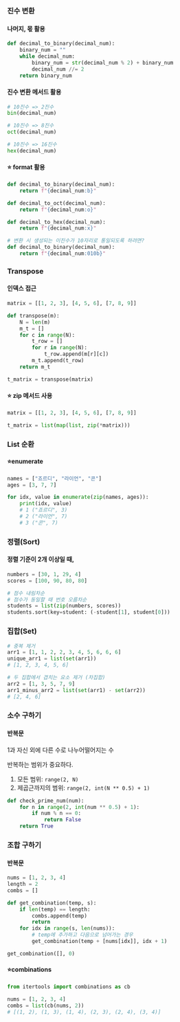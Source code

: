 ### 진수 변환

#### 나머지, 몫 활용

```python
def decimal_to_binary(decimal_num):
    binary_num = ""
    while decimal_num:
        binary_num = str(decimal_num % 2) + binary_num
        decimal_num //= 2
    return binary_num
```



#### 진수 변환 메서드 활용

```python
# 10진수 => 2진수
bin(decimal_num)

# 10진수 => 8진수
oct(decimal_num)

# 10진수 => 16진수
hex(decimal_num)
```



#### ⭐ format 활용

```python
def decimal_to_binary(decimal_num):
    return f"{decimal_num:b}"

def decimal_to_oct(decimal_num):
    return f"{decimal_num:o}"

def decimal_to_hex(decimal_num):
    return f"{decimal_num:x}"

# 변환 시 생성되는 이진수가 10자리로 통일되도록 하려면?
def decimal_to_binary(decimal_num):
    return f"{decimal_num:010b}"
```



### Transpose

#### 인덱스 접근

```python
matrix = [[1, 2, 3], [4, 5, 6], [7, 8, 9]]

def transpose(m):
    N = len(m)
    m_t = []
    for c in range(N):
        t_row = []
        for r in range(N):
            t_row.append(m[r][c])
        m_t.append(t_row)
    return m_t

t_matrix = transpose(matrix)
```



#### ⭐ zip 메서드 사용

```python
matrix = [[1, 2, 3], [4, 5, 6], [7, 8, 9]]

t_matrix = list(map(list, zip(*matrix)))
```



### List 순환

#### ⭐enumerate

```python
names = ["죠르디", "라이언", "콘"]
ages = [3, 7, 7]

for idx, value in enumerate(zip(names, ages)):
    print(idx, value)
  	# 1 ("죠르디", 3)
    # 2 ("라이언", 7)
    # 3 ("콘", 7)
```



### 정렬(Sort)

#### 정렬 기준이 2개 이상일 때,

```python
numbers = [30, 1, 29, 4]
scores = [100, 90, 80, 80]

# 점수 내림차순
# 점수가 동일할 때 번호 오름차순
students = list(zip(numbers, scores))
students.sort(key=student: (-student[1], student[0]))
```



### 집합(Set)

```python
# 중복 제거
arr1 = [1, 1, 2, 2, 3, 4, 5, 6, 6, 6]
unique_arr1 = list(set(arr1))
# [1, 2, 3, 4, 5, 6]

# 두 집합에서 겹치는 요소 제거 (차집합)
arr2 = [1, 3, 5, 7, 9]
arr1_minus_arr2 = list(set(arr1) - set(arr2))
# [2, 4, 6]
```



### 소수 구하기

#### 반복문

1과 자신 외에 다른 수로 나누어떨어지는 수

반복하는 범위가 중요하다.

1. 모든 범위: `range(2, N)`
2. 제곱근까지의 범위: `range(2, int(N ** 0.5) + 1)`

```python
def check_prime_num(num):
    for n in range(2, int(num ** 0.5) + 1):
        if num % n == 0:
            return False
	return True
```



### 조합 구하기

#### 반복문

```python
nums = [1, 2, 3, 4]
length = 2
combs = []

def get_combination(temp, s):
    if len(temp) == length:
        combs.append(temp)
        return
    for idx in range(s, len(nums)):
        # temp에 추가하고 다음으로 넘어가는 경우
        get_combination(temp + [nums[idx]], idx + 1)

get_combination([], 0)
```



#### ⭐combinations

```python
from itertools import combinations as cb

nums = [1, 2, 3, 4]
combs = list(cb(nums, 2))
# [(1, 2), (1, 3), (1, 4), (2, 3), (2, 4), (3, 4)]
```

